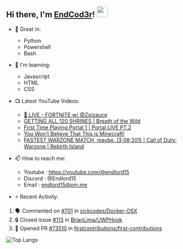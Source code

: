 ## Hi there, I'm [EndCod3r](https://youtube.com/@endlord15)! <img src='https://github.com/EndCod3r/endlord15/blob/main/wave.gif?raw=true](https://github.com/Endlord15/endlord15/blob/38bca1b569f19b03a6cf246c35db5f7e2f331cc5/wave.gif' width=30>

- 🦾 Great in:
  - Python
  - Powershell
  - Bash

- 🌱 I'm learning:
  - Javascript
  - HTML
  - CSS

- 📺 Latest YouTube Videos:<!-- YOUTUBE:START -->
  - [🔴 LIVE - FORTNITE w/ @Zoizauce](https://www.youtube.com/watch?v=dj6IcxTSEjo)
  - [GETTING ALL 120 SHRINES | Breath of the Wild](https://www.youtube.com/watch?v=15BQtpMhUMs)
  - [First Time Playing Portal 1 |  Portal LIVE PT.2](https://www.youtube.com/watch?v=C8mbazN4nE8)
  - [You Won&#39;t Believe That This is Minecraft!](https://www.youtube.com/watch?v=k0WACaSr1MA)
  - [FASTEST WARZONE MATCH, maybe. &lpar;3;08;201&rpar; | Call of Duty: Warzone | Rebirth Island](https://www.youtube.com/watch?v=oK2JpQ2K20w)<!-- YOUTUBE:END -->


- 📫 How to reach me:
  - Youtube : <https://youtube.com/@endlord15>
  - Discord : @Endlord15
  - Email : endlord15@pm.me

 - ⚡️ Recent Activity:
<!--START_SECTION:activity-->
1. 🗣 Commented on [#701](https://github.com/sickcodes/Docker-OSX/issues/701#issuecomment-1732381690) in [sickcodes/Docker-OSX](https://github.com/sickcodes/Docker-OSX)
2. 🔒 Closed issue [#113](https://github.com/BrianLima/UWPHook/issues/113) in [BrianLima/UWPHook](https://github.com/BrianLima/UWPHook)
3. 💪 Opened PR [#73510](https://github.com/firstcontributions/first-contributions/pull/73510) in [firstcontributions/first-contributions](https://github.com/firstcontributions/first-contributions)
<!--END_SECTION:activity-->

  ![Top Langs](https://github-readme-stats-endlord15.vercel.app/api/top-langs/?username=endcod3r&layout=compact&theme=transparent)
